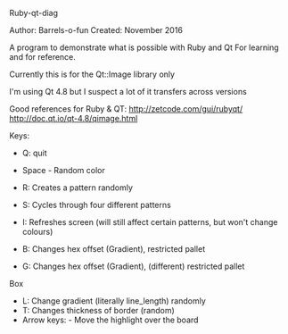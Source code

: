 Ruby-qt-diag

Author: Barrels-o-fun
Created: November 2016

A program to demonstrate what is possible with Ruby and Qt
For learning and for reference.

Currently this is for the Qt::Image library only

I'm using Qt 4.8 but I suspect a lot of it transfers across versions

Good references for Ruby & QT:
http://zetcode.com/gui/rubyqt/
http://doc.qt.io/qt-4.8/qimage.html

Keys:
- Q: quit
- Space - Random color

- R: Creates a pattern randomly
- S: Cycles through four different patterns

- I: Refreshes screen (will still affect certain patterns, but won't change colours)

- B: Changes hex offset (Gradient), restricted pallet
- G: Changes hex offset (Gradient), (different) restricted pallet

Box
- L: Change gradient (literally line_length) randomly
- T: Changes thickness of border (random)
- Arrow keys: - Move the highlight over the board

